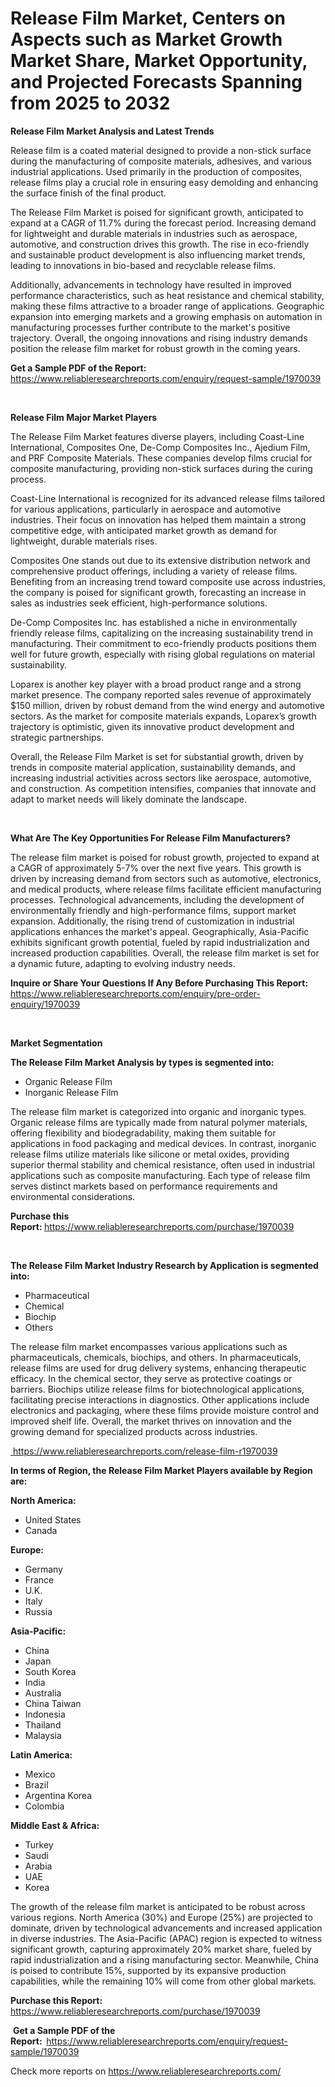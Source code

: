 <p><h1>Release Film Market, Centers on Aspects such as Market Growth Market Share, Market Opportunity, and Projected Forecasts Spanning from 2025 to 2032</h1></p><p><strong>Release Film Market Analysis and Latest Trends</strong></p>
<p><p>Release film is a coated material designed to provide a non-stick surface during the manufacturing of composite materials, adhesives, and various industrial applications. Used primarily in the production of composites, release films play a crucial role in ensuring easy demolding and enhancing the surface finish of the final product. </p><p>The Release Film Market is poised for significant growth, anticipated to expand at a CAGR of 11.7% during the forecast period. Increasing demand for lightweight and durable materials in industries such as aerospace, automotive, and construction drives this growth. The rise in eco-friendly and sustainable product development is also influencing market trends, leading to innovations in bio-based and recyclable release films. </p><p>Additionally, advancements in technology have resulted in improved performance characteristics, such as heat resistance and chemical stability, making these films attractive to a broader range of applications. Geographic expansion into emerging markets and a growing emphasis on automation in manufacturing processes further contribute to the market's positive trajectory. Overall, the ongoing innovations and rising industry demands position the release film market for robust growth in the coming years.</p></p>
<p><strong>Get a Sample PDF of the Report:&nbsp;</strong> <a href="https://www.reliableresearchreports.com/enquiry/request-sample/1970039?utm_campaign=2292&utm_medium=2&utm_source=Github&utm_content=ia&utm_term=31032025&utm_id=release-film">https://www.reliableresearchreports.com/enquiry/request-sample/1970039</a></p>
<p>&nbsp;</p>
<p><strong>Release Film Major Market Players</strong></p>
<p><p>The Release Film Market features diverse players, including Coast-Line International, Composites One, De-Comp Composites Inc., Ajedium Film, and PRF Composite Materials. These companies develop films crucial for composite manufacturing, providing non-stick surfaces during the curing process.</p><p>Coast-Line International is recognized for its advanced release films tailored for various applications, particularly in aerospace and automotive industries. Their focus on innovation has helped them maintain a strong competitive edge, with anticipated market growth as demand for lightweight, durable materials rises.</p><p>Composites One stands out due to its extensive distribution network and comprehensive product offerings, including a variety of release films. Benefiting from an increasing trend toward composite use across industries, the company is poised for significant growth, forecasting an increase in sales as industries seek efficient, high-performance solutions.</p><p>De-Comp Composites Inc. has established a niche in environmentally friendly release films, capitalizing on the increasing sustainability trend in manufacturing. Their commitment to eco-friendly products positions them well for future growth, especially with rising global regulations on material sustainability.</p><p>Loparex is another key player with a broad product range and a strong market presence. The company reported sales revenue of approximately $150 million, driven by robust demand from the wind energy and automotive sectors. As the market for composite materials expands, Loparex’s growth trajectory is optimistic, given its innovative product development and strategic partnerships.</p><p>Overall, the Release Film Market is set for substantial growth, driven by trends in composite material application, sustainability demands, and increasing industrial activities across sectors like aerospace, automotive, and construction. As competition intensifies, companies that innovate and adapt to market needs will likely dominate the landscape.</p></p>
<p>&nbsp;</p>
<p><strong>What Are The Key Opportunities For Release Film Manufacturers?</strong></p>
<p><p>The release film market is poised for robust growth, projected to expand at a CAGR of approximately 5-7% over the next five years. This growth is driven by increasing demand from sectors such as automotive, electronics, and medical products, where release films facilitate efficient manufacturing processes. Technological advancements, including the development of environmentally friendly and high-performance films, support market expansion. Additionally, the rising trend of customization in industrial applications enhances the market's appeal. Geographically, Asia-Pacific exhibits significant growth potential, fueled by rapid industrialization and increased production capabilities. Overall, the release film market is set for a dynamic future, adapting to evolving industry needs.</p></p>
<p><strong>Inquire or Share Your Questions If Any Before Purchasing This Report:</strong> <a href="https://www.reliableresearchreports.com/enquiry/pre-order-enquiry/1970039?utm_campaign=2292&utm_medium=2&utm_source=Github&utm_content=ia&utm_term=31032025&utm_id=release-film">https://www.reliableresearchreports.com/enquiry/pre-order-enquiry/1970039</a></p>
<p>&nbsp;</p>
<p><strong>Market Segmentation</strong></p>
<p><strong>The Release Film Market Analysis by types is segmented into:</strong></p>
<p><ul><li>Organic Release Film</li><li>Inorganic Release Film</li></ul></p>
<p><p>The release film market is categorized into organic and inorganic types. Organic release films are typically made from natural polymer materials, offering flexibility and biodegradability, making them suitable for applications in food packaging and medical devices. In contrast, inorganic release films utilize materials like silicone or metal oxides, providing superior thermal stability and chemical resistance, often used in industrial applications such as composite manufacturing. Each type of release film serves distinct markets based on performance requirements and environmental considerations.</p></p>
<p><strong>Purchase this Report:&nbsp;</strong><a href="https://www.reliableresearchreports.com/purchase/1970039?utm_campaign=2292&utm_medium=2&utm_source=Github&utm_content=ia&utm_term=31032025&utm_id=release-film">https://www.reliableresearchreports.com/purchase/1970039</a></p>
<p>&nbsp;</p>
<p><strong>The Release Film Market Industry Research by Application is segmented into:</strong></p>
<p><ul><li>Pharmaceutical</li><li>Chemical</li><li>Biochip</li><li>Others</li></ul></p>
<p><p>The release film market encompasses various applications such as pharmaceuticals, chemicals, biochips, and others. In pharmaceuticals, release films are used for drug delivery systems, enhancing therapeutic efficacy. In the chemical sector, they serve as protective coatings or barriers. Biochips utilize release films for biotechnological applications, facilitating precise interactions in diagnostics. Other applications include electronics and packaging, where these films provide moisture control and improved shelf life. Overall, the market thrives on innovation and the growing demand for specialized products across industries.</p></p>
<p><a href="https://www.reliableresearchreports.com/release-film-r1970039?utm_campaign=2292&utm_medium=2&utm_source=Github&utm_content=ia&utm_term=31032025&utm_id=release-film">&nbsp;https://www.reliableresearchreports.com/release-film-r1970039</a></p>
<p><strong>In terms of Region, the Release Film Market Players available by Region are:</strong></p>
<p>
    <p> <strong> North America: </strong>
        <ul>
            <li>United States</li>
            <li>Canada</li>
        </ul>
        </p> 
    <p> <strong> Europe: </strong>
        <ul>
            <li>Germany</li>
            <li>France</li>
            <li>U.K.</li>
            <li>Italy</li>
            <li>Russia</li>
        </ul>
        </p> 
    <p> <strong> Asia-Pacific: </strong>
        <ul>
            <li>China</li>
            <li>Japan</li>
            <li>South Korea</li>
            <li>India</li>
            <li>Australia</li>
            <li>China Taiwan</li>
            <li>Indonesia</li>
            <li>Thailand</li>
            <li>Malaysia</li>
        </ul>
        </p> 
    <p> <strong> Latin America: </strong>
        <ul>
            <li>Mexico</li>
            <li>Brazil</li>
            <li>Argentina Korea</li>
            <li>Colombia</li>
        </ul>
        </p> 
    <p> <strong> Middle East & Africa: </strong>
        <ul>
            <li>Turkey</li>
            <li>Saudi</li>
            <li>Arabia</li>
            <li>UAE</li>
            <li>Korea</li>
        </ul>
    </p>
    </p>
<p><p>The growth of the release film market is anticipated to be robust across various regions. North America (30%) and Europe (25%) are projected to dominate, driven by technological advancements and increased application in diverse industries. The Asia-Pacific (APAC) region is expected to witness significant growth, capturing approximately 20% market share, fueled by rapid industrialization and a rising manufacturing sector. Meanwhile, China is poised to contribute 15%, supported by its expansive production capabilities, while the remaining 10% will come from other global markets.</p></p>
<p><strong>Purchase this Report: </strong><a href="https://www.reliableresearchreports.com/purchase/1970039?utm_campaign=2292&utm_medium=2&utm_source=Github&utm_content=ia&utm_term=31032025&utm_id=release-film">https://www.reliableresearchreports.com/purchase/1970039</a></p>
<p>&nbsp;<strong>Get a Sample PDF of the Report:&nbsp;&nbsp;</strong><a href="https://www.reliableresearchreports.com/enquiry/request-sample/1970039?utm_campaign=2292&utm_medium=2&utm_source=Github&utm_content=ia&utm_term=31032025&utm_id=release-film">https://www.reliableresearchreports.com/enquiry/request-sample/1970039</a></p>
<p><strong></strong></p>
<p>Check more reports on <a href="https://www.reliableresearchreports.com/?utm_campaign=2292&utm_medium=2&utm_source=Github&utm_content=ia&utm_term=31032025&utm_id=release-film">https://www.reliableresearchreports.com/</a></p>